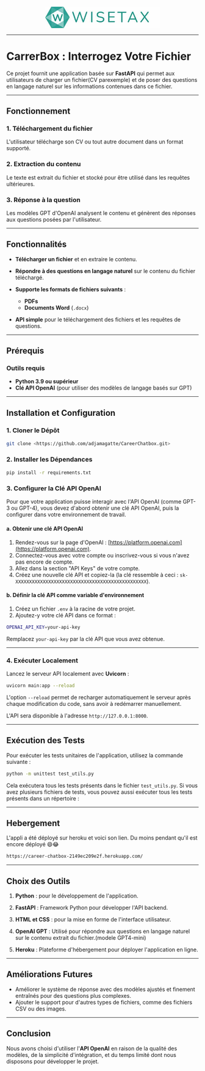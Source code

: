 <p align="center">
  <img src="docs/logo.jpg" alt="Chatbot de Carrière" width="300"/>
</p>

---

# CarrerBox : Interrogez Votre Fichier

Ce projet fournit une application basée sur **FastAPI** qui permet aux utilisateurs de charger un fichier(CV parexemple) et de poser des questions en langage naturel sur les informations contenues dans ce fichier.

---

## Fonctionnement

### 1. **Téléchargement du fichier**  
L'utilisateur télécharge son CV ou tout autre document dans un format supporté.

### 2. **Extraction du contenu**  
Le texte est extrait du fichier et stocké pour être utilisé dans les requêtes ultérieures.

### 3. **Réponse à la question**  
Les modèles GPT d'OpenAI analysent le contenu et génèrent des réponses aux questions posées par l'utilisateur.

---

## Fonctionnalités

- **Télécharger un fichier** et en extraire le contenu.
- **Répondre à des questions en langage naturel** sur le contenu du fichier téléchargé.
- **Supporte les formats de fichiers suivants** :
  - **PDFs**
  - **Documents Word** (`.docx`)

- **API simple** pour le téléchargement des fichiers et les requêtes de questions.

---

## Prérequis

### Outils requis

- **Python 3.9 ou supérieur**
- **Clé API OpenAI** (pour utiliser des modèles de langage basés sur GPT)

---

## Installation et Configuration

### 1. **Cloner le Dépôt**

```bash
git clone <https://github.com/adjamagatte/CareerChatbox.git>
```

### 2. **Installer les Dépendances**

```bash
pip install -r requirements.txt
```

### 3. **Configurer la Clé API OpenAI**

Pour que votre application puisse interagir avec l'API OpenAI (comme GPT-3 ou GPT-4), vous devez d'abord obtenir une clé API OpenAI, puis la configurer dans votre environnement de travail.

#### a. **Obtenir une clé API OpenAI**

1. Rendez-vous sur la page d'OpenAI : [https://platform.openai.com](https://platform.openai.com).
2. Connectez-vous avec votre compte ou inscrivez-vous si vous n'avez pas encore de compte.
3. Allez dans la section "API Keys" de votre compte.
4. Créez une nouvelle clé API et copiez-la (la clé ressemble à ceci : `sk-XXXXXXXXXXXXXXXXXXXXXXXXXXXXXXXXXXXXXXXXXXXXXXXX`).

#### b. **Définir la clé API comme variable d'environnement**

1. Créez un fichier `.env` à la racine de votre projet.
2. Ajoutez-y votre clé API dans ce format :

```bash
OPENAI_API_KEY=your-api-key
```

Remplacez `your-api-key` par la clé API que vous avez obtenue.

---

### 4. **Exécuter Localement**

Lancez le serveur API localement avec **Uvicorn** :

```bash
uvicorn main:app --reload
```

L'option `--reload` permet de recharger automatiquement le serveur après chaque modification du code, sans avoir à redémarrer manuellement.

L'API sera disponible à l'adresse `http://127.0.0.1:8000`.

---

## Exécution des Tests

Pour exécuter les tests unitaires de l'application, utilisez la commande suivante :

```bash
python -m unittest test_utils.py
```

Cela exécutera tous les tests présents dans le fichier `test_utils.py`. Si vous avez plusieurs fichiers de tests, vous pouvez aussi exécuter tous les tests présents dans un répertoire :

---
## Hebergement
L'appli a été déployé sur heroku et voici son lien. 
Du moins pendant qu'il est encore déployé 😄😂

```bash
https://career-chatbox-2149ec209e2f.herokuapp.com/

```
---
## Choix des Outils

1. **Python** : pour le développement de l'application.
  
2. **FastAPI** : Framework Python pour développer l'API backend.

3. **HTML et CSS** : pour la mise en forme de l'interface utilisateur.

4. **OpenAI GPT** : Utilisé pour répondre aux questions en langage naturel sur le contenu extrait du fichier.(modele GPT4-mini)

5. **Heroku** : Plateforme d'hébergement pour déployer l'application en ligne.

- - -
## Améliorations Futures

- Améliorer le système de réponse avec des modèles ajustés et finement entraînés pour des questions plus complexes.
- Ajouter le support pour d'autres types de fichiers, comme des fichiers CSV ou des images.
---
## Conclusion
Nous avons choisi d'utiliser l'**API OpenAI** en raison de la qualité des modèles, de la simplicité d'intégration, et du temps limité dont nous disposons pour développer le projet.
